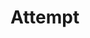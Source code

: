 # Attempt
<DOCTYPE html>
<html>
<head>
<meta charset="utf-8">
<meta name="viewpoint" content="width=device-width, initial-scale=1, minimum-scale=0.5, maximum-scale=0.5, minimal-ui">
<title> Attempt</title>
